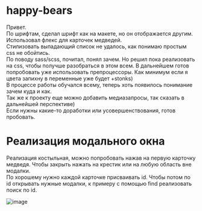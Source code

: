 # happy-bears
Привет.  
По шрифтам, сделал шрифт как на макете, но он отображается другим. Использовал флекс для карточек медведей.  
Стилизовать выпадающий список не удалось, как понимаю простым css не обойтись.  
По поводу sass/scss, почитал, понял зачем. Но решил пока реализовать на css, чтобы получше разобраться в этом всем. В дальнейшем готов попробовать уже использовать препроцессоры. Как минимум если я цвета запихну в переменные уже будет +stonks)   
В процессе работы обучался всему, теперь хоть появилось понимание зачем куда и как.  
Так же к проекту еще можно добавить медиазапросы, так сказать в дальнейшей перспективе)  
Если нужны какие-то доработки или усовершенствования, готов пробовать.
# Реализация модального окна
Реализация костыльная, можно попробовать нажав на первую карточку медведя. Чтобы закрыть нажать на крестик или на любую область вне модалки.    
По хорошему нужно каждой карточке присваивать id. Чтобы потом по id открывать нужные модалки, к примеру с помощью find реализовать поиск по id.  

![image](https://user-images.githubusercontent.com/86915417/144326592-925b4fbe-b484-4b3e-8631-b97f7d4bcb02.png)

